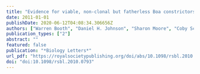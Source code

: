 ```yaml
---
title: "Evidence for viable, non-clonal but fatherless Boa constrictors"
date: 2011-01-01
publishDate: 2020-06-12T04:08:34.306656Z
authors: ["Warren Booth", "Daniel H. Johnson", "Sharon Moore", "Coby Schal", "Edward L. Vargo"]
publication_types: ["2"]
abstract: ""
featured: false
publication: "*Biology Letters*"
url_pdf: "https://royalsocietypublishing.org/doi/abs/10.1098/rsbl.2010.0793 %X Parthenogenesis in vertebrates is considered an evolutionary novelty. In snakes, all of which exhibit genetic sex determination with ZZ : ZW sex chromosomes, this rare form of asexual reproduction has failed to yield viable female WW offspring. Only through complex experimental manipulations have WW females been produced, and only in fish and amphibians. Through microsatellite DNA fingerprinting, we provide the first evidence of facultative parthenogenesis in a Boa constrictor, identifying multiple, viable, non-experimentally induced females for the first time in any vertebrate lineage. Although the elevated homozygosity of the offspring in relation to the mother suggests that the mechanism responsible may be terminal fusion automixis, no males were produced, potentially indicating maternal sex chromosome hemizygosity (WO). These findings provide the first evidence of parthenogenesis in the family Boidae (Boas), and suggest that WW females may be more common within basal reptilian lineages than previously assumed. https://www.ncbi.nlm.nih.gov/pmc/articles/PMC3061174/pdf/rsbl20100793.pdf"
doi: "doi:10.1098/rsbl.2010.0793"
---
```


